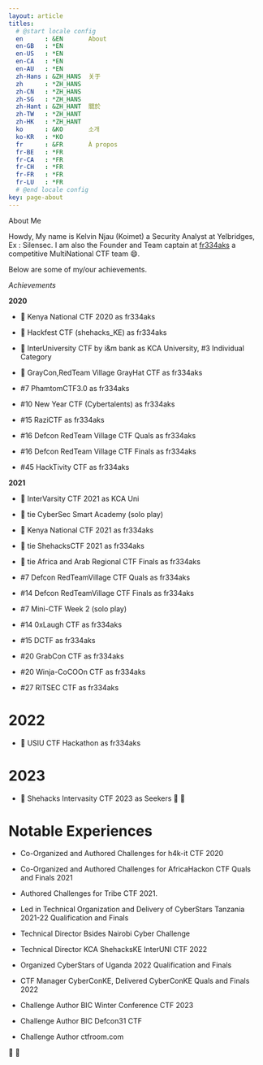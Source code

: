 ```yaml
---
layout: article
titles:
  # @start locale config
  en      : &EN       About
  en-GB   : *EN
  en-US   : *EN
  en-CA   : *EN
  en-AU   : *EN
  zh-Hans : &ZH_HANS  关于
  zh      : *ZH_HANS
  zh-CN   : *ZH_HANS
  zh-SG   : *ZH_HANS
  zh-Hant : &ZH_HANT  關於
  zh-TW   : *ZH_HANT
  zh-HK   : *ZH_HANT
  ko      : &KO       소개
  ko-KR   : *KO
  fr      : &FR       À propos
  fr-BE   : *FR
  fr-CA   : *FR
  fr-CH   : *FR
  fr-FR   : *FR
  fr-LU   : *FR
  # @end locale config
key: page-about
---
```

About Me

Howdy, 
My name is Kelvin Njau (Koimet) a Security Analyst at Yelbridges, Ex : Silensec.
I am also the Founder and Team captain at [fr334aks](https://twitter.com/fr334aks) a competitive MultiNational CTF team 😄. 

Below are some of my/our achievements.

*Achievements*

<b>2020</b>

- 🥇 Kenya National CTF 2020 as fr334aks

- 🥇 Hackfest CTF (shehacks_KE) as fr334aks

- 🥇 InterUniversity CTF by i&m bank as KCA University, #3 Individual Category 

- 🥉 GrayCon,RedTeam Village GrayHat CTF as fr334aks

- #7 PhamtomCTF3.0 as fr334aks

- #10 New Year CTF (Cybertalents) as fr334aks

- #15 RaziCTF as fr334aks

- #16 Defcon RedTeam Village CTF Quals as fr334aks

- #16 Defcon RedTeam Village CTF Finals as fr334aks

- #45 HackTivity CTF as fr334aks

<b>2021</b>

- 🥇 InterVarsity CTF 2021 as KCA Uni

- 🥇 tie CyberSec Smart Academy (solo play)
 
- 🥇 Kenya National CTF 2021 as fr334aks

- 🥇 tie ShehacksCTF 2021 as fr334aks 

- 🥉 tie Africa and Arab Regional CTF Finals as fr334aks

- #7 Defcon RedTeamVillage CTF Quals as fr334aks

- #14 Defcon RedTeamVillage CTF Finals as fr334aks

- #7 Mini-CTF Week 2 (solo play)

- #14 0xLaugh CTF as fr334aks

- #15 DCTF as fr334aks

- #20 GrabCon CTF as fr334aks

- #20 Winja-CoCOOn CTF as fr334aks

- #27 RITSEC CTF as fr334aks

# 2022

- 🥇 USIU CTF Hackathon as fr334aks

# 2023 

- 🥇 Shehacks Intervasity CTF 2023 as Seekers
🙂 🔽

# Notable Experiences

- Co-Organized and Authored Challenges for h4k-it CTF 2020

- Co-Organized and Authored Challenges for AfricaHackon CTF Quals and Finals 2021

- Authored Challenges for Tribe CTF 2021.

- Led in Technical Organization and Delivery of CyberStars Tanzania 2021-22 Qualification and Finals

- Technical Director Bsides Nairobi Cyber Challenge

- Technical Director KCA ShehacksKE InterUNI CTF 2022

- Organized CyberStars of Uganda 2022 Qualification and Finals

- CTF Manager CyberConKE, Delivered CyberConKE Quals and Finals 2022

- Challenge Author BIC Winter Conference CTF 2023

- Challenge Author BIC Defcon31 CTF

- Challenge Author ctfroom.com


🙂 🔼
